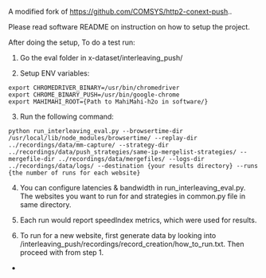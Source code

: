 A modified fork of https://github.com/COMSYS/http2-conext-push..

Please read software README on instruction on how to setup the project.

After doing the setup, To do a test run:

1. Go the eval folder in x-dataset/interleaving_push/

2. Setup ENV variables:

```
export CHROMEDRIVER_BINARY=/usr/bin/chromedriver
export CHROME_BINARY_PUSH=/usr/bin/google-chrome
export MAHIMAHI_ROOT={Path to MahiMahi-h2o in software/}
```

3. Run the following command:

```
python run_interleaving_eval.py --browsertime-dir /usr/local/lib/node_modules/browsertime/ --replay-dir ../recordings/data/mm-capture/ --strategy-dir ../recordings/data/push_strategies/same-ip-mergelist-strategies/ --mergefile-dir ../recordings/data/mergefiles/ --logs-dir ../recordings/data/logs/ --destination {your results directory} --runs {the number of runs for each website}

```

4. You can configure latencies & bandwidth in run_interleaving_eval.py. The websites you want to run for and strategies in common.py file in same directory.

5. Each run would report speedIndex metrics, which were used for results.

6. To run for a new website, first generate data by looking into /interleaving_push/recordings/record_creation/how_to_run.txt.  Then proceed with from step 1.
-
